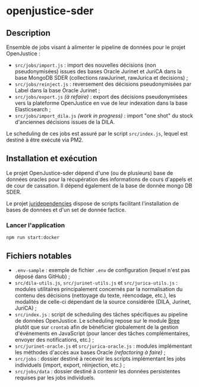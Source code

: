 # openjustice-sder

## Description 
Ensemble de jobs visant à alimenter le pipeline de données pour le projet OpenJustice :

* `src/jobs/import.js` : import des nouvelles décisions (non pseudonymisées) issues des bases Oracle Jurinet et JuriCA dans la base MongoDB SDER (collections rawJurinet, rawJurica et decisions) ;
* `src/jobs/reinject.js` : reversement des décisions pseudonymisées par Label dans la base Oracle Jurinet ;
* `src/jobs/export.js` _(à refaire)_ : export des décisions pseudonymisées vers la plateforme OpenJustice en vue de leur indexation dans la base Elasticsearch ;
* `src/jobs/import_dila.js` _(work in progress)_ : import "one shot" du stock d'anciennes décisions issues de la DILA.

Le scheduling de ces jobs est assuré par le script `src/index.js`, lequel est destiné à être exécuté via PM2.

## Installation et exécution

Le projet OpenJustice-sder dépend d'une (ou de plusieurs) base de données oracles pour la récupération des informations de cours d'appels et de cour de cassation. Il dépend également de la base de donnée mongo DB SDER. 

Le projet [juridependencies](https://github.com/Cour-de-cassation/juridependencies) dispose de scripts facilitant l'installation de bases de données et d'un set de donnée factice.

### Lancer l'application

`npm run start:docker`

## Fichiers notables

* `.env-sample` : exemple de fichier `.env` de configuration (lequel n'est pas déposé dans GitHub) ;
* `src/dila-utils.js`, `src/jurinet-utils.js` et `src/jurica-utils.js` : modules utilitaires principalement concernés par la normalisation du contenu des décisions (nettoyage du texte, réencodage, etc.), les modalités de celle-ci dépendant de la source considérée (DILA, Jurinet, JuriCA) ;
* `src/index.js` : script de scheduling des tâches spécifiques au pipeline de données OpenJustice. Le scheduling repose sur le module [Bree](https://github.com/breejs/bree) plutôt que sur `crontab` afin de bénéficier globalement de la gestion d'événements en JavaScript (pour lancer des tâches complémentaires, envoyer des notifications, etc.) ;
* `src/jurinet-oracle.js` et `src/jurica-oracle.js` : modules implémentant les méthodes d'accès aux bases Oracle _(refactoring à faire)_ ;
* `src/jobs` : dossier destiné à recevoir les scripts implémentant les jobs individuels (import, export, réinjection, etc.) ;
* `src/jobs/data` : dossier destiné à contenir les données persistentes requises par les jobs individuels.
